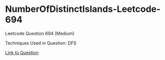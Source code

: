 # NumberOfDistinctIslands-Leetcode-694

Leetcode Question 694 (Medium)

Techniques Used in Question:
DFS

[Link to Question](https://leetcode.com/problems/number-of-distinct-islands/)
